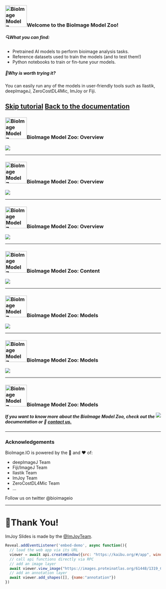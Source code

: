 <!--# <img style="height:80px;" alt="BioImage Model Zoo" src="https://bioimage.io/static/img/bioimage-io-logo-white.svg">
-->
### <img alt="BioImage Model Zoo" src="https://bioimage.io/static/img/bioimage-io-icon.svg" width="70">Welcome to the BioImage Model Zoo!

##### 🔍What you can find:
* Pretrained AI models to perform bioimage analysis tasks. 
* Reference datasets used to train the models (and to test them!)
* Python notebooks to train or fin-tune your models.

##### 🌟Why is worth trying it? 
You can easily run any of the models in user-friendly tools such as Ilastik, deepImageJ, ZeroCostDL4Mic, ImJoy or Fiji.

<!-- .slide: data-background="black" -->
<a class="button" href="https://bioimage.io/">Skip tutorial</a>
<a class="button" href="https://bioimage.io/docs/#/">Back to the documentation</a>
-----
### <img alt="BioImage Model Zoo" src="https://bioimage.io/static/img/bioimage-io-icon.svg" width="70">BioImage Model Zoo: Overview
<!-- bmz consumer sfotware -->
<img src="https://docs.google.com/drawings/d/e/2PACX-1vQUggA3FQC15eu6xvUYX51PEfqrMbyZud3ujiqXCLEH3F58db23mUEC7Kd2tbKjlfi9cKruwSQuOK18/pub?w=960&amp;h=650">

-----
### <img alt="BioImage Model Zoo" src="https://bioimage.io/static/img/bioimage-io-icon.svg" width="70">BioImage Model Zoo: Overview
<!-- bmz choose an item -->
<img src="https://docs.google.com/drawings/d/e/2PACX-1vSYLbtzNfkLbv4onJQZqHqKdxzdLv-7rZAyqITrke-tFOSnOzKq6rcg1uqyuNqxV9CccaHW7BeU_jkD/pub?w=960&amp;h=650">

-----
### <img alt="BioImage Model Zoo" src="https://bioimage.io/static/img/bioimage-io-icon.svg" width="70">BioImage Model Zoo: Overview
<!-- search bar -->
<img src="https://docs.google.com/drawings/d/e/2PACX-1vQR8BUgupQr4cjXYB16ocFkyfUMWlnS8kzNJFfcCaFIfLvCeSsoWEh51bd8KpGOG-iApdxmJXZeGlUW/pub?w=960&amp;h=650">

-----
### <img alt="BioImage Model Zoo" src="https://bioimage.io/static/img/bioimage-io-icon.svg" width="70">BioImage Model Zoo: Content
<!-- bmz cards -->
<img src="https://docs.google.com/drawings/d/e/2PACX-1vRZ1C-kHXKBo92EjJS2dgUtc09J3rLcPGHWwJucg1oCZ4eDdS7ADoZtiYto4UwHdiHDt3Jya4vmrgFQ/pub?w=906&amp;h=499">

-----

### <img alt="BioImage Model Zoo" src="https://bioimage.io/static/img/bioimage-io-icon.svg" width="70">BioImage Model Zoo: Models
<!-- bmz model card-->
<img src="https://docs.google.com/drawings/d/e/2PACX-1vSHjIBGVs_DMTM0uBmAFF75kU_o14kBnUX0HpGhvikGHFoNTjmYOPmIHj2-wdBJohCRven7ixGemeYQ/pub?w=960&amp;h=650">

-----
### <img alt="BioImage Model Zoo" src="https://bioimage.io/static/img/bioimage-io-icon.svg" width="70">BioImage Model Zoo: Models
<!-- download model -->
<img src="https://docs.google.com/drawings/d/e/2PACX-1vR_zA5BFsWdKf0msaksD5QnwN6IYPHzpVosYDKIA8R4Bcs9eO9zvb6NUFYPi5icNzLzmiawzSg8u7a3/pub?w=960&amp;h=650">


-----
### <img alt="BioImage Model Zoo" src="https://bioimage.io/static/img/bioimage-io-icon.svg" width="70">BioImage Model Zoo: Models
<!-- docuemntation -->
<img src="https://docs.google.com/drawings/d/e/2PACX-1vQvOjOK7thaFDxmqzhsQ0l2O6IAD7nmgjlpaDsEYcZEZ1VcuAUIWAiQ5TtfuiXwog2RaBkhb4Y3AIkU/pub?w=700&amp;h=650"  align="right">

##### If you want to know more about the BioImage Model Zoo, check out the documentation or 📩 <a href="https://oeway.typeform.com/to/K3j2tJt7" target="_blank">contact us.</a>

-----
### Acknowledgements

BioImage.IO is powered by the 🧠 and ❤️ of:
 * deepImageJ Team
 * Fiji/ImageJ Team
 * Ilastik Team
 * ImJoy Team
 * ZeroCostDL4Mic Team
 * ...

Follow us on twitter @bioimageio

-----

# 🙏Thank You!

ImJoy Slides is made by the [@ImJoyTeam](https://twitter.com/imjoyteam).

<!-- startup script  -->
```javascript execute
Reveal.addEventListener('embed-demo', async function(){
  // load the web app via its URL
  viewer = await api.createWindow({src: "https://kaibu.org/#/app", window_id: "kaibu-window"})
  // call api functions directly via RPC
  // add an image layer
  await viewer.view_image("https://images.proteinatlas.org/61448/1319_C10_2_blue_red_green.jpg")
  // add an annotation layer
  await viewer.add_shapes([], {name:"annotation"})
})
```
